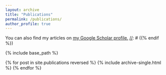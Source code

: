 ```yaml
---
layout: archive
title: "Publications"
permalink: /publications/
author_profile: true
---
```


[//]: # ({% if author.googlescholar %})
  You can also find my articles on <u><a href="{{author.googlescholar}}">my Google Scholar profile</a>.</u>
[//]: # ({% endif %})
  
{% include base_path %}

{% for post in site.publications reversed %}
  {% include archive-single.html %}
{% endfor %}
